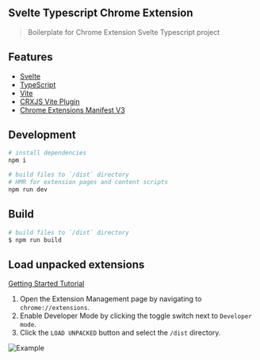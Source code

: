 ## Svelte Typescript Chrome Extension

> Boilerplate for Chrome Extension Svelte Typescript project

## Features

-   [Svelte](https://svelte.dev/)
-   [TypeScript](https://www.typescriptlang.org/)
-   [Vite](https://vitejs.dev/)
-   [CRXJS Vite Plugin](https://github.com/crxjs/chrome-extension-tools/blob/main/packages/vite-plugin/README.md)
-   [Chrome Extensions Manifest V3](https://developer.chrome.com/docs/extensions/mv3/intro/)

## Development

```bash
# install dependencies
npm i

# build files to `/dist` directory
# HMR for extension pages and content scripts
npm run dev
```

## Build

```bash
# build files to `/dist` directory
$ npm run build
```

## Load unpacked extensions


[Getting Started Tutorial](https://developer.chrome.com/docs/extensions/mv3/getstarted/)

1. Open the Extension Management page by navigating to `chrome://extensions`.
2. Enable Developer Mode by clicking the toggle switch next to `Developer mode`.
3. Click the `LOAD UNPACKED` button and select the `/dist` directory.

![Example](https://wd.imgix.net/image/BhuKGJaIeLNPW9ehns59NfwqKxF2/vOu7iPbaapkALed96rzN.png?auto=format&w=571)
